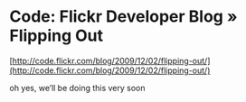 <!--
id: 292105880
link: http://tumblr.atmos.org/post/292105880/code-flickr-developer-blog-flipping-out
slug: code-flickr-developer-blog-flipping-out
date: Sun Dec 20 2009 11:38:25 GMT-0800 (PST)
publish: 2009-12-020
tags: 
title: Code: Flickr Developer Blog » Flipping Out
-->


Code: Flickr Developer Blog » Flipping Out
==========================================

[http://code.flickr.com/blog/2009/12/02/flipping-out/](http://code.flickr.com/blog/2009/12/02/flipping-out/)

oh yes, we’ll be doing this very soon

